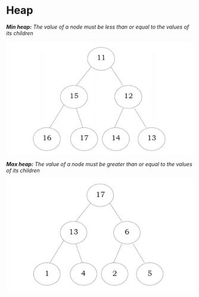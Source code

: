 # Heap

***Min heap:** The value of a node must be less than or equal to the values of its children*

![Untitled](Heap%200aac829e9b2e4a979c8a0c9dd2ed3f87/Untitled.png)

***Max heap:** The value of a node must be greater than or equal to the values of its children*

![Untitled](Heap%200aac829e9b2e4a979c8a0c9dd2ed3f87/Untitled%201.png)